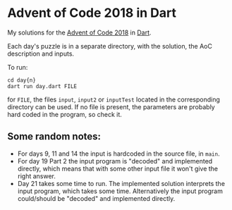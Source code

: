 # Advent of Code 2018 in Dart

My solutions for the [Advent of Code 2018](https://adventofcode.com/2018) in [Dart](https://dart.dev/).

Each day's puzzle is in a separate directory, with the solution, the AoC description and inputs.

To run:
```
cd day{n}
dart run day.dart FILE
```
for `FILE`, the files `input`, `input2` or `inputTest` located in the corresponding directory can be used. If no file is present, the parameters are probably hard coded in the program, so check it.

## Some random notes:
- For days 9, 11 and 14 the input is hardcoded in the source file, in `main`.
- For day 19 Part 2 the input program is "decoded" and implemented directly, which means that with some other input file it won't give the right answer.
- Day 21 takes some time to run. The implemented solution interprets the input program, which takes some time. Alternatively the input program could/should be "decoded" and implemented directly.